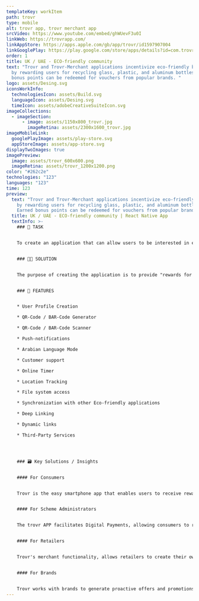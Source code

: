```yaml
---
templateKey: workItem
path: trovr
type: mobile
alt: trovr app, trovr merchant app
srcVideo: https://www.youtube.com/embed/ghWUevF3u0I
linkWeb: https://trovrapp.com/
linkAppStore: https://apps.apple.com/gb/app/trovr/id1597907004
linkGooglePlay: https://play.google.com/store/apps/details?id=com.trovrdigital.trovr.consumerapp
order: 1
title: UK / UAE - ECO-friendly community
text: "Trovr and Trovr-Merchant applications incentivize eco-friendly behavior
  by rewarding users for recycling glass, plastic, and aluminum bottles. Earned
  bonus points can be redeemed for vouchers from popular brands. "
logo: assets/Desing.svg
iconsWorkInfo:
  technologiesIcon: assets/Build.svg
  languageIcon: assets/Desing.svg
  timeIcon: assets/adobeCreativeSuiteIcon.svg
imageCollections:
  - imageSection:
      - image: assets/1150x800_trovr.jpg
        imageRetina: assets/2300x1600_trovr.jpg
imageMobileLink:
  googlePlayImage: assets/play-store.svg
  appStoreImage: assets/app-store.svg
displayTwoImages: true
imagePreview:
  image: assets/trovr_600x600.png
  imageRetina: assets/trovr_1200x1200.png
color: "#262c2e"
technologies: "123"
languages: "123"
time: 123
preview:
  text: "Trovr and Trovr-Merchant applications incentivize eco-friendly behavior
    by rewarding users for recycling glass, plastic, and aluminum bottles.
    Earned bonus points can be redeemed for vouchers from popular brands. "
  title: UK / UAE - ECO-friendly community | React Native App
  textInfo: >-
    ### 📝 TASK 


    To create an application that can allow users to be interested in eco-friendly behavior. 381 million tons of plastic waste are produced annually in the world - by 2034 this figure will double. Any, even the most moral behavior should be encouraged. For this, the Trovr and Trovr-Merchant applications were developed. 


    ### 📱📱 SOLUTION 


    The purpose of creating the application is to provide "rewards for recycling". Subscribers earn bonus points through the application for recycling glass, plastic, and aluminum bottles or containers at one of the machines of the national and international recycling network, located in places such as outlets, supermarkets, highway service areas, gas stations, transport hubs (air, buses, railway), as well as in other public places. These reward points can be redeemed for vouchers offered through the app and redeemed online or straight at the shop (through the synchronized mobile app Trovr Merchant) for vouchers offered by thousands of big-name brands and retailers. 


    ### 🧩 FEATURES 


    * User Profile Creation 

    * QR-Code / BAR-Code Generator 

    * QR-Code / BAR-Code Scanner 

    * Push-notifications 

    * Arabian Language Mode 

    * Customer support 

    * Online Timer 

    * Location Tracking 

    * File system access 

    * Synchronization with other Eco-friendly applications

    * Deep Linking 

    * Dynamic links 

    * Third-Party Services




    ### 🗃 K﻿ey Solutions / Insights


    #### For Consumers


    Trovr is the easy smartphone app that enables users to receive rewards and discounts for making eco-conscious decisions by recycling single use drink containers via recycling points.


    #### For Scheme Administrators


    The trovr APP facilitates Digital Payments, allowing consumers to receive their DRS monies directly to their bank account and supporting RPOs in reducing the need to manual transact with physical cash.


    #### For Retailers


    Trovr's merchant functionality, allows retailers to create their own rewards and vouchers. These can be offered to the whole trovr community or targeted user groups. The merchant app also allows retailers to redeem these vouchers in store and therefore enabling SME and independent retailers to take an inclusive role in recycling rewards and national deposit return schemes.


    #### For Brands


    Trovr works with brands to generate proactive offers and promotions that engage with existing customers by creating brand loyalty and generating interest with new customers. Trovr does this by rewarding your customers for using the app platform and making sustainable choices.
---
```

